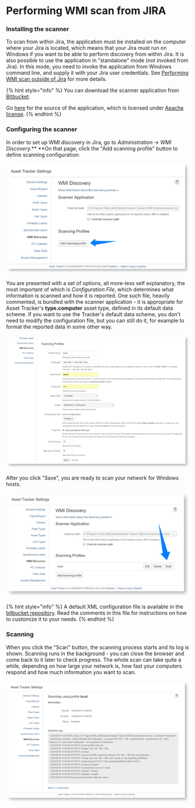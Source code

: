 # Performing WMI scan from JIRA

### Installing the scanner

To scan from within Jira, the application must be installed on the computer where your Jira is located, which means that your Jira must run on Windows if you want to be able to perform discovery from within Jira. It is also possible to use the application in "standalone" mode \(not invoked from Jira\). In this mode, you need to invoke the application from Windows command line, and supply it with your Jira user credentials. See [Performing WMI scan outside of Jira](performing-wmi-scan-outside-of-jira.md) for more details.

{% hint style="info" %}
You can download the scanner application from [Bitbucket](https://bitbucket.org/spartez/ephor-scanners/downloads).

Go [here](https://bitbucket.org/spartez/ephor-scanners) for the source of the application, which is licensed under [Apache license](http://www.apache.org/licenses/LICENSE-2.0).
{% endhint %}

### Configuring the scanner

In order to set up WMI discovery in Jira, go to _Administration → WMI Discovery._** **On that page, click the "Add scanning profile" button to define scanning configuration:

![](../../../../.gitbook/assets/image%20%2819%29.png)

You are presented with a set of options, all more-less self explanatory, the most important of which is _Configuration File_, which determines what information is scanned and how it is reported. One such file, heavily commented, is bundled with the scanner application - it is appropriate for Asset Tracker's **type.computer** asset type, defined in its default data scheme. If you want to use the Tracker's default data scheme, you don't need to modify the configuration file, but you can still do it, for example to format the reported data in some other way.

![](../../../../.gitbook/assets/image%20%2825%29.png)

After you click "Save", you are ready to scan your network for Windows hosts.

![](../../../../.gitbook/assets/image%20%2851%29.png)

{% hint style="info" %}
A default XML configuration file is available in the [bitbucket repository](https://bitbucket.org/spartez/ephor-scanners/raw/214b8976d0eed672d0b6fbac1e786598f8fbb974/windows/commandline/default_wmi_config.xml). Read the comments in this file for instructions on how to customize it to your needs.
{% endhint %}

### Scanning

When you click the "Scan" button, the scanning process starts and its log is shown. Scanning runs in the background - you can close the browser and come back to it later to check progress. The whole scan can take quite a while, depending on how large your network is, how fast your computers respond and how much information you want to scan.

![](../../../../.gitbook/assets/image%20%289%29.png)

